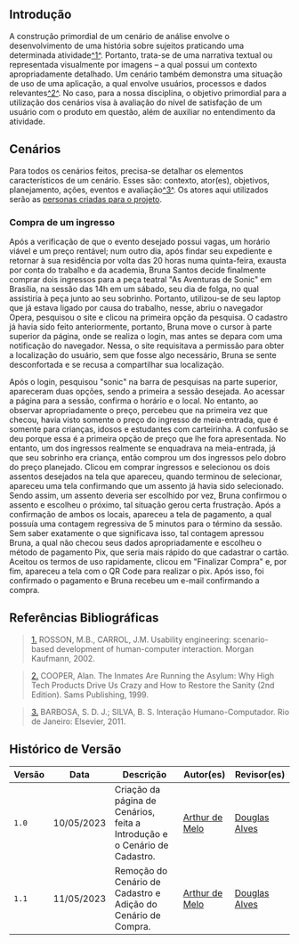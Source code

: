 ## Introdução

A construção primordial de um cenário de análise envolve o desenvolvimento de uma história sobre sujeitos praticando uma determinada atividade<a id="anchor_1" href="#REF1">^1^</a>. Portanto, trata-se de uma narrativa textual ou representada visualmente por imagens – a qual possui um contexto apropriadamente detalhado. Um cenário também demonstra uma situação de uso de uma aplicação, a qual envolve usuários, processos e dados relevantes<a id="anchor_2" href="#REF2">^2^</a>. No caso, para a nossa disciplina, o objetivo primordial para a utilização dos cenários visa à avaliação do nível de satisfação de um usuário com o produto em questão, além de auxiliar no entendimento da atividade.

## Cenários

Para todos os cenários feitos, precisa-se detalhar os elementos característicos de um cenário. Esses são: contexto, ator(es), objetivos, planejamento, ações, eventos e avaliação<a id="anchor_3" href="#REF3">^3^</a>. Os atores aqui utilizados serão as [personas criadas para o projeto](https://interacao-humano-computador.github.io/2023.1-BilheteriaDigital/analise-de-requisitos/personas/).

### Compra de um ingresso

Após a verificação de que o evento desejado possui vagas, um horário viável e um preço rentável; num outro dia, após findar seu expediente e retornar à sua residência por volta das 20 horas numa quinta-feira, exausta por conta do trabalho e da academia, Bruna Santos decide finalmente comprar dois ingressos para a peça teatral "As Aventuras de Sonic" em Brasília, na sessão das 14h em um sábado, seu dia de folga, no qual assistiria à peça junto ao seu sobrinho. Portanto, utilizou-se de seu laptop que já estava ligado por causa do trabalho, nesse, abriu o navegador Opera, pesquisou o site e clicou na primeira opção da pesquisa. O cadastro já havia sido feito anteriormente, portanto, Bruna move o cursor à parte superior da página, onde se realiza o login, mas antes se depara com uma notificação do navegador. Nessa, o site requisitava a permissão para obter a localização do usuário, sem que fosse algo necessário, Bruna se sente desconfortada e se recusa a compartilhar sua localização.

Após o login, pesquisou "sonic" na barra de pesquisas na parte superior, apareceram duas opções, sendo a primeira a sessão desejada. Ao acessar a página para a sessão, confirma o horário e o local. No entanto, ao observar apropriadamente o preço, percebeu que na primeira vez que checou, havia visto somente o preço do ingresso de meia-entrada, que é somente para crianças, idosos e estudantes com carteirinha. A confusão se deu porque essa é a primeira opção de preço que lhe fora apresentada. No entanto, um dos ingressos realmente se enquadrava na meia-entrada, já que seu sobrinho era criança, então comprou um dos ingressos pelo dobro do preço planejado. Clicou em comprar ingressos e selecionou os dois assentos desejados na tela que apareceu, quando terminou de selecionar, apareceu uma tela confirmando que um assento já havia sido selecionado. Sendo assim, um assento deveria ser escolhido por vez, Bruna confirmou o assento e escolheu o próximo, tal situação gerou certa frustração. Após a confirmação de ambos os locais, apareceu a tela de pagamento, a qual possuía uma contagem regressiva de 5 minutos para o término da sessão. Sem saber exatamente o que significava isso, tal contagem apressou Bruna, a qual não checou seus dados apropriadamente e escolheu o método de pagamento Pix, que seria mais rápido do que cadastrar o cartão. Aceitou os termos de uso rapidamente, clicou em "Finalizar Compra" e, por fim, apareceu a tela com o QR Code para realizar o pix. Após isso, foi confirmado o pagamento e Bruna recebeu um e-mail confirmando a compra.

## Referências Bibliográficas

> <a id="REF1" href="#anchor_1">1.</a> ROSSON, M.B., CARROL, J.M. Usability engineering: scenario-based development of human-computer interaction. Morgan Kaufmann, 2002.

> <a id="REF2" href="#anchor_2">2.</a> COOPER, Alan. The Inmates Are Running the Asylum: Why High Tech Products Drive Us Crazy and How to Restore the Sanity (2nd Edition). Sams Publishing, 1999.

> <a id="REF3" href="#anchor_3">3.</a> BARBOSA, S. D. J.; SILVA, B. S. Interação Humano-Computador. Rio de Janeiro: Elsevier, 2011.

## Histórico de Versão

| Versão |    Data    |                Descrição                 |                    Autor(es)                     |                 Revisor(es)                  |
| ------ | ---------- | ------------------------------------------- | ------------------------------------------------ | ------------------------------------------- |
| `1.0`  | 10/05/2023 | Criação da página de Cenários, feita a Introdução e o Cenário de Cadastro. | [Arthur de Melo](https://github.com/arthurmlv) | [Douglas Alves](https://github.com/dougAlvs) |
| `1.1`  | 11/05/2023 | Remoção do Cenário de Cadastro e Adição do Cenário de Compra. | [Arthur de Melo](https://github.com/arthurmlv) | [Douglas Alves](https://github.com/dougAlvs) |

